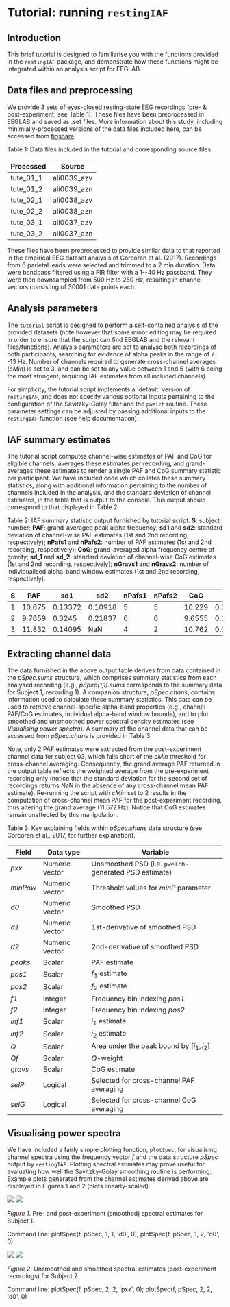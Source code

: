 # Tutorial: running `restingIAF`

## Introduction
This brief tutorial is designed to familiarise you with the functions provided in the `restingIAF` package, and demonstrate how these functions might be integrated within an analysis script for EEGLAB.

## Data files and preprocessing
We provide 3 sets of eyes-closed resting-state EEG recordings (pre- & post-experiment; see Table 1).
These files have been preprocessed in EEGLAB and saved as .set files.
More information about this study, including minimially-processed versions of the data files included here, can be accessed from [figshare](https://figshare.com/articles/Muspelheim_data/3412312).

Table 1: Data files included in the tutorial and corresponding source files.

| Processed | Source |
|---|---|
| tute_01_1 | ali0039_azv |
| tute_01_2 | ali0039_azn |
| tute_02_1 | ali0038_azv |
| tute_02_2 | ali0038_azn |
| tute_03_1 | ali0037_azv |
| tute_03_2 | ali0037_azn |

These files have been preprocessed to provide similar data to that reported in the empirical EEG dataset analysis of Corcoran et al. (2017).
Recordings from 6 parietal leads were selected and trimmed to a 2 min duration.
Data were bandpass filtered using a FIR filter with a 1--40 Hz passband.
They were then downsampled from 500 Hz to 250 Hz, resulting in channel vectors consisting of 30001 data points each.

## Analysis parameters
The `tutorial` script is designed to perform a self-contained analysis of the provided datasets (note however that some minor editing may be required in order to ensure that the script can find EEGLAB and the relevant files/functions).
Analysis parameters are set to analyse both recordings of both participants, searching for evidence of alpha peaks in the range of 7--13 Hz.
Number of channels required to generate cross-channel averages ($cMin$) is set to 3, and can be set to any value between 1 and 6 (with 6 being the most stringent, requiring IAF estimates from all included channels).

For simplicity, the tutorial script implements a 'default' version of `restingIAF`, and does not specify various optional inputs pertaining to the configuration of the Savitzky-Golay filter and the `pwelch` routine.
These parameter settings can be adjusted by passing additional inputs to the `restingIAF` function (see help documentation).

## IAF summary estimates
The tutorial script computes channel-wise estimates of PAF and CoG for eligible channels, averages these estimates per recording, and grand-averages these estimates to render a single PAF and CoG summary statistic per participant.
We have included code which collates these summary statistics, along with additional information pertaining to the number of channels included in the analysis, and the standard deviation of channel estimates, in the table that is output to the console.
This output should correspond to that displayed in Table 2.

Table 2: IAF summary statistic output furnished by tutorial script. **S**: subject number; **PAF**: grand-averaged peak alpha frequency; **sd1** and **sd2**: standard deviation of channel-wise PAF estimates (1st and 2nd recording, respectively); **nPafs1** and **nPafs2**: number of PAF estimates (1st and 2nd recording, respectively); **CoG**: grand-averaged alpha frequency centre of gravity; **sd_1** and **sd_2**: standard deviation of channel-wise CoG estimates (1st and 2nd recording, respectively); **nGravs1** and **nGravs2**: number of individualised alpha-band window estimates (1st and 2nd recording, respectively).

| S | PAF | sd1 | sd2 | nPafs1 | nPafs2 | CoG | sd_1 | sd_2 | nGravs1 | nGravs2 |
|---|---|---|---|---|---|---|---|---|---|---|
| 1 | 10.675 | 0.13372 | 0.10918 | 5 | 5 | 10.229 | 0.21824 | 0.16021 | 6 | 6 |
| 2 | 9.7659 | 0.3245 | 0.21837 | 6 | 6 | 9.6555 | 0.11511 | 0.12073 | 6 | 6 |
| 3 | 11.832 | 0.14095 | NaN | 4 | 2 | 10.762 | 0.044185 | 0.20114 | 6 | 4 |

## Extracting channel data
The data furnished in the above output table derives from data contained in the *pSpec.sums* structure, which comprises summary statistics from each analysed recording (e.g., *pSpec(1,1).sums* corresponds to the summary data for Subject 1, recording 1).
A companion structure, *pSpec.chans*, contains information used to calculate these summary statistics.
This data can be used to retrieve channel-specific alpha-band properties (e.g., channel PAF/CoG estimates, individual alpha-band window bounds), and to plot smoothed and unsmoothed power spectral density estimates (see *Visualising power spectra*).
A summary of the channel data that can be accessed from *pSpec.chans* is provided in Table 3.

Note, only 2 PAF estimates were extracted from the post-experiment channel data for subject 03, which falls short of the $cMin$ threshold for cross-channel averaging.
Consequently, the grand average PAF returned in the output table reflects the weighted average from the pre-experiment recording only (notice that the standard deviation for the second set of recordings returns NaN in the absence of any cross-channel mean PAF estimate).
Re-running the script with $cMin$ set to 2 results in the computation of cross-channel mean PAF for the post-experiment recording, thus altering the grand average (11.572 Hz).
Notice that CoG estimates remain unaffected by this manipulation.

Table 3: Key explaining fields within *pSpec.chans* data structure (see Corcoran et al., 2017, for further explanation).

| Field | Data type | Variable |
|---|---|---|
| *pxx* | Numeric vector | Unsmoothed PSD (i.e. `pwelch`-generated PSD estimate) |
| *minPow* | Numeric vector | Threshold values for *minP* parameter |
| *d0* | Numeric vector | Smoothed PSD |
| *d1* | Numeric vector | 1st-derivative of smoothed PSD |
| *d2* | Numeric vector | 2nd-derivative of smoothed PSD |
| *peaks* | Scalar | PAF estimate |
| *pos1* | Scalar | $f_1$ estimate |
| *pos2* | Scalar | $f_2$ estimate |
| *f1* | Integer | Frequency bin indexing *pos1* |
| *f2* | Integer | Frequency bin indexing *pos2* |
| *inf1* | Scalar | $i_1$ estimate |
| *inf2* | Scalar | $i_2$ estimate |
| *Q* | Scalar | Area under the peak bound by $[i_1,i_2]$ |
| *Qf* | Scalar | *Q*-weight |
| *gravs* | Scalar | CoG estimate |
| *selP* | Logical | Selected for cross-channel PAF averaging |
| *selG* | Logical | Selected for cross-channel CoG averaging |

## Visualising power spectra
We have included a fairly simple plotting function, `plotSpec`, for visualising channel spectra using the frequency vector *f* and the data structure *pSpec* output by `restingIAF`.
Plotting spectral estimates may prove useful for evaluating how well the Savitzky-Golay smoothing routine is performing.
Example plots generated from the channel estimates derived above are displayed in Figures 1 and 2 (plots linearly-scaled).

![](s1pre.png) ![](s1post.png)

*Figure 1*. Pre- and post-experiment (smoothed) spectral estimates for Subject 1.

Command line: plotSpec(f, pSpec, 1, 1, 'd0', 0); plotSpec(f, pSpec, 1, 2, 'd0', 0)

![](s2unsmoo.png) ![](s2smoo.png)

*Figure 2*. Unsmoothed and smoothed spectral estimates (post-experiment recordings) for Subject 2.

Command line: plotSpec(f, pSpec, 2, 2, 'pxx', 0); plotSpec(f, pSpec, 2, 2, 'd0', 0)

